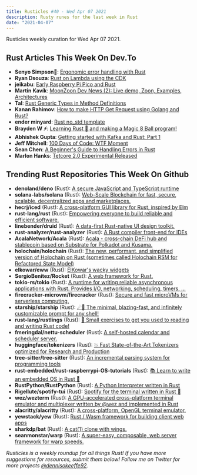 ```yaml
---
title: Rusticles #40 - Wed Apr 07 2021
description: Rusty runes for the last week in Rust
date: "2021-04-07"
---
```


Rusticles weekly curation for Wed Apr 07 2021.

## Rust Articles This Week On Dev.To

- **Senyo Simpson🌹**: [Ergonomic error handling with Rust](https://dev.to/senyeezus/ergonomic-error-handling-with-rust-13bj)
- **Ryan Dsouza**: [Rust on Lambda using the CDK](https://dev.to/ryands17/rust-on-lambda-using-the-cdk-3ccm)
- **jeikabu**: [Early Raspberry Pi Pico and Rust](https://dev.to/jeikabu/early-raspberry-pi-pico-and-rust-4c2a)
- **Martin Kavík**: [MoonZoon Dev News (2): Live demo, Zoon, Examples, Architectures](https://dev.to/martinkavik/moonzoon-dev-news-2-live-demo-zoon-examples-architectures-2oem)
- **Tal**: [Rust Generic Types in Method Definitions](https://dev.to/talzvon/rust-generic-types-in-method-definitions-4iah)
- **Kanan Rahimov**: [How to make HTTP Get Request using Golang and Rust?](https://dev.to/kenanbek/how-to-make-http-get-request-using-golang-and-rust-10f5)
- **ender minyard**: [Rust no_std template](https://dev.to/ender_minyard/rust-nostd-template-23j0)
- **Brayden W ⚡️**: [Learning Rust 🦀 and making a Magic 8 Ball program!](https://dev.to/braydentw/learning-rust-and-making-a-magic-8-ball-program-o7i)
- **Abhishek Gupta**: [Getting started with Kafka and Rust: Part 1](https://dev.to/abhirockzz/getting-started-with-kafka-and-rust-part-1-4hkb)
- **Jeff Mitchell**: [100 Days  of Code: WTF Moment](https://dev.to/sentinel1909/100-days-of-code-wtf-moment-13cl)
- **Sean Chen**: [A Beginner's Guide to Handling Errors in Rust](https://dev.to/seanchen1991/a-beginner-s-guide-to-handling-errors-in-rust-40k2)
- **Marlon Hanks**: [Tetcore 2.0 Experimental Released](https://dev.to/marlonhanks/tetcore-2-0-experimental-released-167)

## Trending Rust Repositories This Week On Github

- **denoland/deno** (Rust): [A secure JavaScript and TypeScript runtime](https://github.com/denoland/deno)
- **solana-labs/solana** (Rust): [Web-Scale Blockchain for fast, secure, scalable, decentralized apps and marketplaces.](https://github.com/solana-labs/solana)
- **hecrj/iced** (Rust): [A cross-platform GUI library for Rust, inspired by Elm](https://github.com/hecrj/iced)
- **rust-lang/rust** (Rust): [Empowering everyone to build reliable and efficient software.](https://github.com/rust-lang/rust)
- **linebender/druid** (Rust): [A data-first Rust-native UI design toolkit.](https://github.com/linebender/druid)
- **rust-analyzer/rust-analyzer** (Rust): [A Rust compiler front-end for IDEs](https://github.com/rust-analyzer/rust-analyzer)
- **AcalaNetwork/Acala** (Rust): [Acala - cross-chain DeFi hub and stablecoin based on Substrate for Polkadot and Kusama.](https://github.com/AcalaNetwork/Acala)
- **holochain/holochain** (Rust): [The new, performant, and simplified version of Holochain on Rust (sometimes called Holochain RSM for Refactored State Model)](https://github.com/holochain/holochain)
- **elkowar/eww** (Rust): [ElKowar's wacky widgets](https://github.com/elkowar/eww)
- **SergioBenitez/Rocket** (Rust): [A web framework for Rust.](https://github.com/SergioBenitez/Rocket)
- **tokio-rs/tokio** (Rust): [A runtime for writing reliable asynchronous applications with Rust. Provides I/O, networking, scheduling, timers, ...](https://github.com/tokio-rs/tokio)
- **firecracker-microvm/firecracker** (Rust): [Secure and fast microVMs for serverless computing.](https://github.com/firecracker-microvm/firecracker)
- **starship/starship** (Rust): [☄🌌️ The minimal, blazing-fast, and infinitely customizable prompt for any shell!](https://github.com/starship/starship)
- **rust-lang/rustlings** (Rust): [🦀 Small exercises to get you used to reading and writing Rust code!](https://github.com/rust-lang/rustlings)
- **fmeringdal/nettu-scheduler** (Rust): [A self-hosted calendar and scheduler server.](https://github.com/fmeringdal/nettu-scheduler)
- **huggingface/tokenizers** (Rust): [💥 Fast State-of-the-Art Tokenizers optimized for Research and Production](https://github.com/huggingface/tokenizers)
- **tree-sitter/tree-sitter** (Rust): [An incremental parsing system for programming tools](https://github.com/tree-sitter/tree-sitter)
- **rust-embedded/rust-raspberrypi-OS-tutorials** (Rust): [📚 Learn to write an embedded OS in Rust 🦀](https://github.com/rust-embedded/rust-raspberrypi-OS-tutorials)
- **RustPython/RustPython** (Rust): [A Python Interpreter written in Rust](https://github.com/RustPython/RustPython)
- **Rigellute/spotify-tui** (Rust): [Spotify for the terminal written in Rust 🚀](https://github.com/Rigellute/spotify-tui)
- **wez/wezterm** (Rust): [A GPU-accelerated cross-platform terminal emulator and multiplexer written by @wez and implemented in Rust](https://github.com/wez/wezterm)
- **alacritty/alacritty** (Rust): [A cross-platform, OpenGL terminal emulator.](https://github.com/alacritty/alacritty)
- **yewstack/yew** (Rust): [Rust / Wasm framework for building client web apps](https://github.com/yewstack/yew)
- **sharkdp/bat** (Rust): [A cat(1) clone with wings.](https://github.com/sharkdp/bat)
- **seanmonstar/warp** (Rust): [A super-easy, composable, web server framework for warp speeds.](https://github.com/seanmonstar/warp)

_Rusticles is a weekly roundup for all things Rust! If you have more suggestions for resources, submit them below! Follow me on Twitter for more projects [@dennisokeeffe92](https://twitter.com/dennisokeeffe92)._